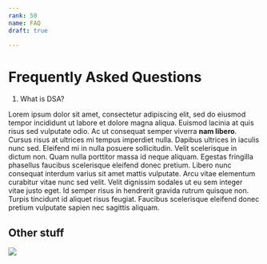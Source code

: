 ```yaml
---
rank: 50
name: FAQ
draft: true

---
```

# Frequently Asked Questions

1. What is DSA?

Lorem ipsum dolor sit amet, consectetur adipiscing elit, sed do eiusmod tempor incididunt ut labore et dolore magna aliqua. Euismod lacinia at quis risus sed vulputate odio. Ac ut consequat semper viverra **nam libero**. Cursus risus at ultrices mi tempus imperdiet nulla. Dapibus ultrices in iaculis nunc sed. Eleifend mi in nulla posuere sollicitudin. Velit scelerisque in dictum non. Quam nulla porttitor massa id neque aliquam. Egestas fringilla phasellus faucibus scelerisque eleifend donec pretium. Libero nunc consequat interdum varius sit amet mattis vulputate. Arcu vitae elementum curabitur vitae nunc sed velit. Velit dignissim sodales ut eu sem integer vitae justo eget. Id semper risus in hendrerit gravida rutrum quisque non. Turpis tincidunt id aliquet risus feugiat. Faucibus scelerisque eleifend donec pretium vulputate sapien nec sagittis aliquam.

## Other stuff

![](../media/cvdop-limbocker-1178194-unsplash.jpg)